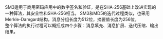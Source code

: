 SM3适用于商用密码应用中的数字签名和验证，是在SHA-256基础上改进实现的一种算法，其安全性和SHA-256相当。
SM3和MD5的迭代过程类似，也采用Merkle-Damgard结构。消息分组长度为512位，摘要值长度为256位。  
整个算法的执行过程可以概括成四个步骤：消息填充、消息扩展、迭代压缩、输出结果。
